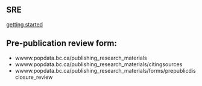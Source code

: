 
## SRE

[getting started](started.md)


## Pre-publication review form:

- wwww.popdata.bc.ca/publishing_research_materials
- wwww.popdata.bc.ca/publishing_research_materials/citingsources
- wwww.popdata.bc.ca/publishing_research_materials/forms/prepublicdisclosure_review


